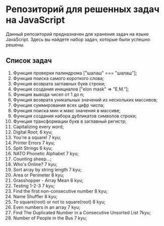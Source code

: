 # Репозиторий для решенных задач на JavaScript

Данный репозиторий предназначен для хранения задач на языке JavaScript. Здесь вы найдете набор задач, которые были успешно решены.

## Список задач

1. Функция проверки палиндрома ["шалаш" === "шалаш"];
2. Функция поиска самого короткого слова;
3. Функция возврата заглавных букв строки;
4. Функция создания инициалов ["elon mask" => "E.M."];
5. Функция вывода чисел от 1 до n;
6. Функция возврата уникальных значений из нескольких массивов;
7. Функция суммирования всех цифр числа;
8. Функция поиска мин и макс значения в массиве;
9. Функция создания набора дубликатов символов строки;
10. Функция трансформации букв в заглавный регистр;
11. Capitalizing every word;
12. Digital Root; 6 kyu;
13. You're a square! 7 kyu;
14. Printer Errors 7 kyu;
15. Split Strings 6 kyu;
16. NATO Phonetic Alphabet 7 kyu;
17. Counting sheep...;
18. Who's Online? 7 kyu;
19. Sort array by string length 7 kyu;
20. Area or Perimeter 8 kyu;
21. Grasshopper - Array Mean 8 kyu;
22. Testing 1-2-3 7 kyu;
23. Find the first non-consecutive number 8 kyu;
24. Name Shuffler 8 kyu;
25. To square(root) or not to square(root) 8 kyu;
26. Even numbers in an array 7 kyu;
27. Find The Duplicated Number in a Consecutive Unsorted List 7kyu;
28. Number of People in the Bus 7 kyu;
